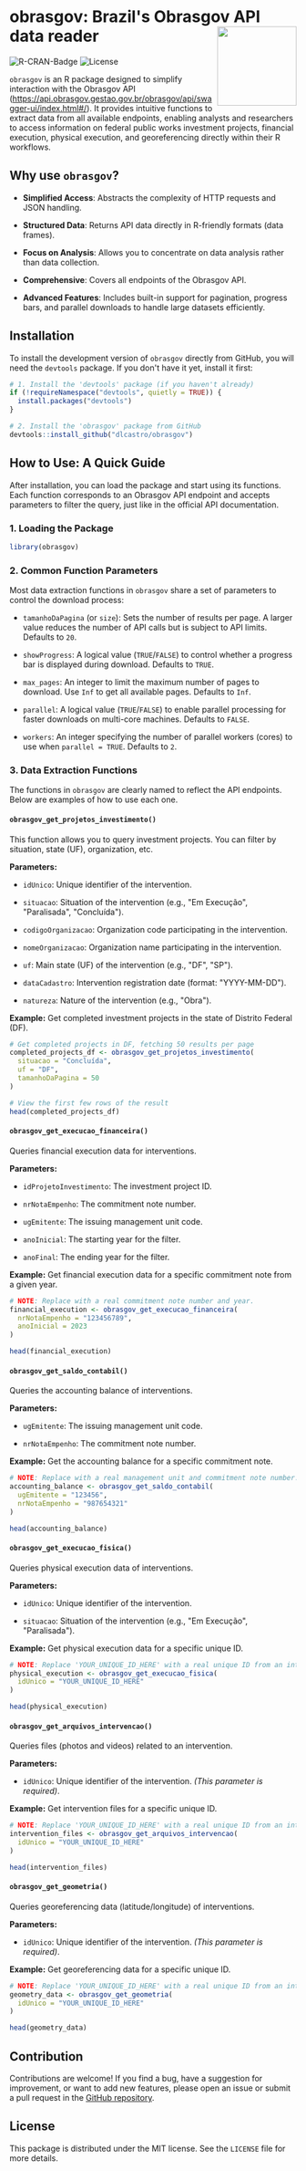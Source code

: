 # obrasgov: Brazil's Obrasgov API data reader <img src="obrasgov_logo_140.png" height="139" align="right"/>

![R-CRAN-Badge](https://img.shields.io/badge/R-4.0%2B-blue.svg) ![License](https://img.shields.io/badge/License-MIT-green.svg)

`obrasgov` is an R package designed to simplify interaction with the Obrasgov API (<https://api.obrasgov.gestao.gov.br/obrasgov/api/swagger-ui/index.html#/>). It provides intuitive functions to extract data from all available endpoints, enabling analysts and researchers to access information on federal public works investment projects, financial execution, physical execution, and georeferencing directly within their R workflows.

## Why use `obrasgov`?

* **Simplified Access**: Abstracts the complexity of HTTP requests and JSON handling.

* **Structured Data**: Returns API data directly in R-friendly formats (data frames).

* **Focus on Analysis**: Allows you to concentrate on data analysis rather than data collection.

* **Comprehensive**: Covers all endpoints of the Obrasgov API.

* **Advanced Features**: Includes built-in support for pagination, progress bars, and parallel downloads to handle large datasets efficiently.

## Installation

To install the development version of `obrasgov` directly from GitHub, you will need the `devtools` package. If you don't have it yet, install it first:

```r
# 1. Install the 'devtools' package (if you haven't already)
if (!requireNamespace("devtools", quietly = TRUE)) {
  install.packages("devtools")
}

# 2. Install the 'obrasgov' package from GitHub
devtools::install_github("dlcastro/obrasgov")
```

## How to Use: A Quick Guide

After installation, you can load the package and start using its functions. Each function corresponds to an Obrasgov API endpoint and accepts parameters to filter the query, just like in the official API documentation.

### 1. Loading the Package

```r
library(obrasgov)
```

### 2. Common Function Parameters

Most data extraction functions in `obrasgov` share a set of parameters to control the download process:

* `tamanhoDaPagina` (or `size`): Sets the number of results per page. A larger value reduces the number of API calls but is subject to API limits. Defaults to `20`.

* `showProgress`: A logical value (`TRUE`/`FALSE`) to control whether a progress bar is displayed during download. Defaults to `TRUE`.

* `max_pages`: An integer to limit the maximum number of pages to download. Use `Inf` to get all available pages. Defaults to `Inf`.

* `parallel`: A logical value (`TRUE`/`FALSE`) to enable parallel processing for faster downloads on multi-core machines. Defaults to `FALSE`.

* `workers`: An integer specifying the number of parallel workers (cores) to use when `parallel = TRUE`. Defaults to `2`.

### 3. Data Extraction Functions

The functions in `obrasgov` are clearly named to reflect the API endpoints. Below are examples of how to use each one.

#### `obrasgov_get_projetos_investimento()`

This function allows you to query investment projects. You can filter by situation, state (UF), organization, etc.

**Parameters:**

* `idUnico`: Unique identifier of the intervention.

* `situacao`: Situation of the intervention (e.g., "Em Execução", "Paralisada", "Concluída").

* `codigoOrganizacao`: Organization code participating in the intervention.

* `nomeOrganizacao`: Organization name participating in the intervention.

* `uf`: Main state (UF) of the intervention (e.g., "DF", "SP").

* `dataCadastro`: Intervention registration date (format: "YYYY-MM-DD").

* `natureza`: Nature of the intervention (e.g., "Obra").

**Example:** Get completed investment projects in the state of Distrito Federal (DF).

```r
# Get completed projects in DF, fetching 50 results per page
completed_projects_df <- obrasgov_get_projetos_investimento(
  situacao = "Concluída",
  uf = "DF",
  tamanhoDaPagina = 50 
)

# View the first few rows of the result
head(completed_projects_df)
```

#### `obrasgov_get_execucao_financeira()`

Queries financial execution data for interventions.

**Parameters:**

* `idProjetoInvestimento`: The investment project ID.

* `nrNotaEmpenho`: The commitment note number.

* `ugEmitente`: The issuing management unit code.

* `anoInicial`: The starting year for the filter.

* `anoFinal`: The ending year for the filter.

**Example:** Get financial execution data for a specific commitment note from a given year.

```r
# NOTE: Replace with a real commitment note number and year.
financial_execution <- obrasgov_get_execucao_financeira(
  nrNotaEmpenho = "123456789",
  anoInicial = 2023
)

head(financial_execution)
```

#### `obrasgov_get_saldo_contabil()`

Queries the accounting balance of interventions.

**Parameters:**

* `ugEmitente`: The issuing management unit code.

* `nrNotaEmpenho`: The commitment note number.

**Example:** Get the accounting balance for a specific commitment note.

```r
# NOTE: Replace with a real management unit and commitment note number.
accounting_balance <- obrasgov_get_saldo_contabil(
  ugEmitente = "123456",
  nrNotaEmpenho = "987654321"
)

head(accounting_balance)
```

#### `obrasgov_get_execucao_fisica()`

Queries physical execution data of interventions.

**Parameters:**

* `idUnico`: Unique identifier of the intervention.

* `situacao`: Situation of the intervention (e.g., "Em Execução", "Paralisada").

**Example:** Get physical execution data for a specific unique ID.

```r
# NOTE: Replace 'YOUR_UNIQUE_ID_HERE' with a real unique ID from an intervention.
physical_execution <- obrasgov_get_execucao_fisica(
  idUnico = "YOUR_UNIQUE_ID_HERE"
)

head(physical_execution)
```

#### `obrasgov_get_arquivos_intervencao()`

Queries files (photos and videos) related to an intervention.

**Parameters:**

* `idUnico`: Unique identifier of the intervention. *(This parameter is required)*.

**Example:** Get intervention files for a specific unique ID.

```r
# NOTE: Replace 'YOUR_UNIQUE_ID_HERE' with a real unique ID from an intervention.
intervention_files <- obrasgov_get_arquivos_intervencao(
  idUnico = "YOUR_UNIQUE_ID_HERE"
)

head(intervention_files)
```

#### `obrasgov_get_geometria()`

Queries georeferencing data (latitude/longitude) of interventions.

**Parameters:**

* `idUnico`: Unique identifier of the intervention. *(This parameter is required)*.

**Example:** Get georeferencing data for a specific unique ID.

```r
# NOTE: Replace 'YOUR_UNIQUE_ID_HERE' with a real unique ID from an intervention.
geometry_data <- obrasgov_get_geometria(
  idUnico = "YOUR_UNIQUE_ID_HERE"
)

head(geometry_data)
```

## Contribution

Contributions are welcome! If you find a bug, have a suggestion for improvement, or want to add new features, please open an issue or submit a pull request in the [GitHub repository](https://github.com/dlcastro/obrasgov).

## License

This package is distributed under the MIT license. See the `LICENSE` file for more details.
